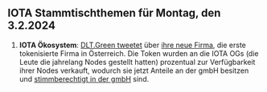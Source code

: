## IOTA Stammtischthemen für Montag, den 3.2.2024

1. **IOTA Ökosystem**: [DLT.Green tweetet](https://x.com/dlt_green/status/1883915666652340239) über [ihre neue Firma](https://dlt.green/en/ogs/information), die erste tokenisierte Firma in Österreich. Die Token wurden an die IOTA OGs (die Leute die jahrelang Nodes gestellt hatten) prozentual zur Verfügbarkeit ihrer Nodes verkauft, wodurch sie jetzt Anteile an der gmbH besitzen und [stimmberechtigt in der gmbH](https://dlt.green/en/ogs/stimmverteilung) sind.
